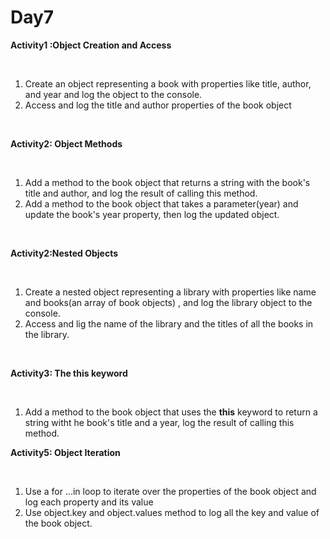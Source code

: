 # Day7

**Activity1 :Object Creation and Access**

<br>

1. Create an object representing a book with properties like title, author, and year and log the object to the console.
2. Access and log the title and author properties of the book object

<br>

**Activity2: Object Methods**

<br>

1. Add a method to the book object that returns a string with the book's title and author, and log the result of calling this method.
2. Add a method to the book object that takes a parameter(year) and update the book's year property, then log the updated object.

<br>

**Activity2:Nested Objects**

<br>

1. Create a nested object representing a library with properties like name and books(an array of book objects) , and log the library object to the console.
2. Access and lig the name of the library and the titles of all the books in the library.

<br>

**Activity3: The **this** keyword**

<br>

1. Add a method to the book object that uses the **this** keyword to return a string witht he book's title and a year, log the result of calling this method.

**Activity5: Object Iteration**

<br>

1. Use a for ...in loop to iterate over the properties of the book object and log each property and its value
2. Use object.key and object.values method to log all the key and value of the book object.

<br>